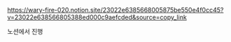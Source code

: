 https://wary-fire-020.notion.site/23022e6385668005875be550e4f0cc45?v=23022e638566805388ed000c9aefcded&source=copy_link

노션에서 진행
